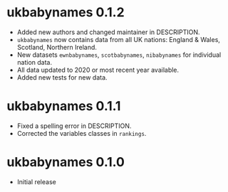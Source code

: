 # ukbabynames 0.1.2

* Added new authors and changed maintainer in DESCRIPTION.
* `ukbabynames` now contains data from all UK nations: England & Wales, Scotland, Northern Ireland.
* New datasets `ewnbabynames`, `scotbabynames`, `nibabynames` for individual nation data.
* All data updated to 2020 or most recent year available.
* Added new tests for new data.

# ukbabynames 0.1.1

* Fixed a spelling error in DESCRIPTION.
* Corrected the variables classes in `rankings`.

# ukbabynames 0.1.0

* Initial release
